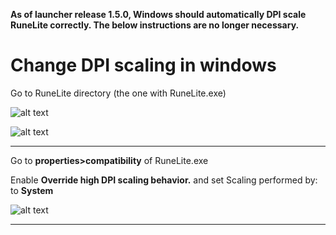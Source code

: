 **As of launcher release 1.5.0, Windows should automatically DPI scale RuneLite correctly. The below instructions are no longer necessary.**

# Change DPI scaling in windows

Go to RuneLite directory (the one with RuneLite.exe)

![alt text](https://i.imgur.com/6SYYz6p.png "Go to shortcut directory")

![alt text](https://i.imgur.com/2So3HHQ.png "Go to RuneLite directory")

***

Go to **properties>compatibility** of RuneLite.exe

Enable **Override high DPI scaling behavior.** and set Scaling performed by: to **System**

![alt text](https://i.imgur.com/x6vzJo6.png "enable DPI scaling")

***




